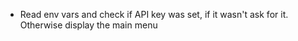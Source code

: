- Read env vars and check if API key was set, if it wasn't ask for it. Otherwise display the main menu